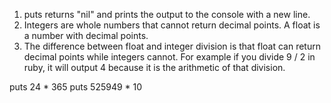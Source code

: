 1. puts returns "nil" and prints the output to the console with a new line.
2. Integers are whole numbers that cannot return decimal points. A float is a number with decimal points.
3. The difference between float and integer division is that float can return decimal points while integers cannot. For example if you divide 9 / 2 in ruby, it will output 4 because it is the arithmetic of that division.

puts 24 * 365
puts 525949 * 10
